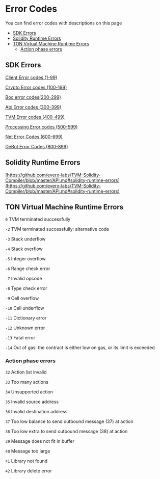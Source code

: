 # Error Codes

You can find error codes with descriptions on this page

* [SDK Errors](error\_codes.md#sdk-errors)
* [Solidity Runtime Errors](error\_codes.md#solidity-runtime-errors)
* [TON Virtual Machine Runtime Errors](error\_codes.md#ton-virtual-machine-runtime-errors)
  * [Action phase errors](error\_codes.md#action-phase-errors)

## SDK Errors

[Client Error codes (1-99)](https://docs.everos.dev/ever-sdk/reference/types-and-methods/mod\_client#clienterrorcode)

[Crypto Error codes (100-199)](https://docs.everos.dev/ever-sdk/reference/types-and-methods/mod\_crypto#cryptoerrorcode)

[Boc error codes(200-299)](https://docs.everos.dev/ever-sdk/reference/types-and-methods/mod\_boc#bocerrorcode)

[Abi Error codes (300-399)](https://docs.everos.dev/ever-sdk/reference/types-and-methods/mod\_abi#abierrorcode)

[TVM Error codes (400-499)](https://docs.everos.dev/ever-sdk/reference/types-and-methods/mod\_tvm#tvmerrorcode)

[Processing Error codes (500-599)](https://docs.everos.dev/ever-sdk/reference/types-and-methods/mod\_processing#processingerrorcode)

[Net Error Codes (600-699)](https://docs.everos.dev/ever-sdk/reference/types-and-methods/mod\_net#neterrorcode)

[DeBot Error Codes (800-899)](https://docs.everos.dev/ever-sdk/reference/types-and-methods/mod\_debot#deboterrorcode)

## Solidity Runtime Errors

[https://github.com/everx-labs/TVM-Solidity-Compiler/blob/master/API.md#solidity-runtime-errors](https://github.com/everx-labs/TVM-Solidity-Compiler/blob/master/API.md#solidity-runtime-errors)

## TON Virtual Machine Runtime Errors

`0` TVM terminated successfully

`-2` TVM terminated successfully: alternative code

`-3` Stack underflow

`-4` Stack overflow

`-5` Integer overflow

`-6` Range check error

`-7` Invalid opcode

`-8` Type check error

`-9` Cell overflow

`-10` Cell underflow

`-11` Dictionary error

`-12` Unknown error

`-13` Fatal error

`-14` Out of gas: the contract is either low on gas, or its limit is exceeded

### Action phase errors

`32` Action list invalid

`33` Too many actions

`34` Unsupported action

`35` Invalid source address

`36` Invalid destination address

`37` Too low balance to send outbound message (37) at action

`38` Too low extra to send outbound message (38) at action

`39` Message does not fit in buffer

`40` Message too large

`41` Library not found

`42` Library delete error
